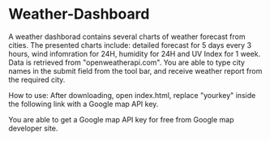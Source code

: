 # Weather-Dashboard

A weather dashborad contains several charts of weather forecast from cities.
The presented charts include: detailed forecast for 5 days every 3 hours, wind infomration for 24H, humidity for 24H and UV Index for 1 week.
Data is retrieved from "openweatherapi.com".
You are able to type city names in the submit field from the tool bar, and receive weather report from the required city. 

How to use:
After downloading, open index.html, replace "yourkey" inside the following link with a Google map API key. 
<script src="https://maps.googleapis.com/maps/api/js?v=3&key=yourkey&libraries=places" async defer></script>

You are able to get a Google map API key for free from Google map developer site.

